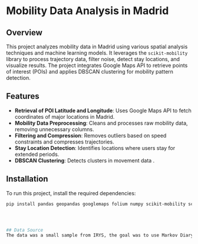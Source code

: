 # Mobility Data Analysis in Madrid

## Overview
This project analyzes mobility data in Madrid using various spatial analysis techniques and machine learning models. It leverages the `scikit-mobility` library to process trajectory data, filter noise, detect stay locations, and visualize results. The project integrates Google Maps API to retrieve points of interest (POIs) and applies DBSCAN clustering for mobility pattern detection.

## Features
- **Retrieval of POI Latitude and Longitude**: Uses Google Maps API to fetch coordinates of major locations in Madrid.
- **Mobility Data Preprocessing**: Cleans and processes raw mobility data, removing unnecessary columns.
- **Filtering and Compression**: Removes outliers based on speed constraints and compresses trajectories.
- **Stay Location Detection**: Identifies locations where users stay for extended periods.
- **DBSCAN Clustering**: Detects clusters in movement data .

## Installation
To run this project, install the required dependencies:

```sh
pip install pandas geopandas googlemaps folium numpy scikit-mobility scikit-learn branca




## Data Source
The data was a small sample from IRYS, the goal was to use Markov Diary algorithm to augment data and collect patterns 



